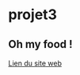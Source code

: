 # projet3

## Oh my food !

[Lien du site web](https://misha-labruyere.github.io/projet3/index.html)
